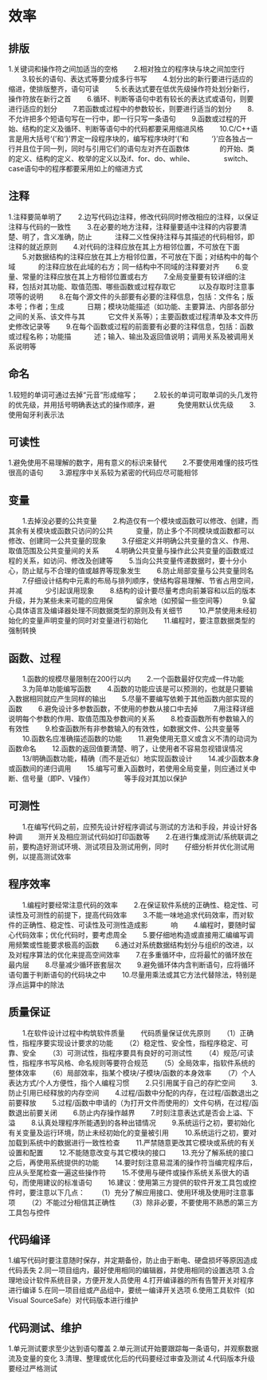 # 效率
## 排版
1.关键词和操作符之间加适当的空格
　　2.相对独立的程序块与块之间加空行
　　3.较长的语句、表达式等要分成多行书写
　　4.划分出的新行要进行适应的缩进，使排版整齐，语句可读
　　5.长表达式要在低优先级操作符处划分新行，操作符放在新行之首
　　6.循环、判断等语句中若有较长的表达式或语句，则要进行适应的划分
　　7.若函数或过程中的参数较长，则要进行适当的划分
　　8.不允许把多个短语句写在一行中，即一行只写一条语句
　　9.函数或过程的开始、结构的定义及循环、判断等语句中的代码都要采用缩进风格
　　10.C/C++语言是用大括号‘{’和‘}’界定一段程序块的，编写程序块时‘{’和
　　　‘}’应各独占一行并且位于同一列，同时与引用它们的语句左对齐在函数体
　　　　的开始、类的定义、结构的定义、枚举的定义以及if、for、do、while、
　　　　switch、case语句中的程序都要采用如上的缩进方式

## 注释
1.注释要简单明了
　　2.边写代码边注释，修改代码同时修改相应的注释，以保证注释与代码的一致性
　　3.在必要的地方注释，注释量要适中注释的内容要清楚、明了，含义准确，防止
　　　注释二义性保持注释与其描述的代码相邻，即注释的就近原则
　　4.对代码的注释应放在其上方相邻位置，不可放在下面
　　5.对数据结构的注释应放在其上方相邻位置，不可放在下面；对结构中的每个域
　　　的注释应放在此域的右方；同一结构中不同域的注释要对齐
　　6.变量、常量的注释应放在其上方相邻位置或右方
　　7.全局变量要有较详细的注释，包括对其功能、取值范围、哪些函数或过程存取它
　　　以及存取时注意事项等的说明
　　8.在每个源文件的头部要有必要的注释信息，包括：文件名；版本号；作者；生成
　　　日期；模块功能描述（如功能、主要算法、内部各部分之间的关系、该文件与其
　　　它文件关系等）；主要函数或过程清单及本文件历史修改记录等
　　9.在每个函数或过程的前面要有必要的注释信息，包括：函数或过程名称；功能描
　　　述；输入、输出及返回值说明；调用关系及被调用关系说明等

## 命名
1.较短的单词可通过去掉“元音”形成缩写；
　　2.较长的单词可取单词的头几发符的优先级，并用括号明确表达式的操作顺序，避
　　　免使用默认优先级
　　3.使用匈牙利表示法

## 可读性
1.避免使用不易理解的数字，用有意义的标识来替代
　　2.不要使用难懂的技巧性很高的语句
　　3.源程序中关系较为紧密的代码应尽可能相邻

## 变量
　　1.去掉没必要的公共变量
　　2.构造仅有一个模块或函数可以修改、创建，而其余有关模块或函数只访问的公共
　　　变量，防止多个不同模块或函数都可以修改、创建同一公共变量的现象
　　3.仔细定义并明确公共变量的含义、作用、取值范围及公共变量间的关系
　　4.明确公共变量与操作此公共变量的函数或过程的关系，如访问、修改及创建等
　　5.当向公共变量传递数据时，要十分小心，防止赋与不合理的值或越界等现象发生
　　6.防止局部变量与公共变量同名
　　7.仔细设计结构中元素的布局与排列顺序，使结构容易理解、节省占用空间，并减
　　　少引起误用现象
　　8.结构的设计要尽量考虑向前兼容和以后的版本升级，并为某些未来可能的应用保
　　　留余地（如预留一些空间等）
　　9.留心具体语言及编译器处理不同数据类型的原则及有关细节
　　10.严禁使用未经初始化的变量声明变量的同时对变量进行初始化
　　11.编程时，要注意数据类型的强制转换

## 函数、过程
　　1.函数的规模尽量限制在200行以内
　　2.一个函数最好仅完成一件功能
　　3.为简单功能编写函数
　　4.函数的功能应该是可以预测的，也就是只要输入数据相同就应产生同样的输出
　　5.尽量不要编写依赖于其他函数内部实现的函数
　　6.避免设计多参数函数，不使用的参数从接口中去掉
　　7.用注释详细说明每个参数的作用、取值范围及参数间的关系
　　8.检查函数所有参数输入的有效性
　　9.检查函数所有非参数输入的有效性，如数据文件、公共变量等
　　10.函数名应准确描述函数的功能
　　11.避免使用无意义或含义不清的动词为函数命名
　　12.函数的返回值要清楚、明了，让使用者不容易忽视错误情况
　　13/明确函数功能，精确（而不是近似）地实现函数设计
　　14.减少函数本身或函数间的递归调用
　　15.编写可重入函数时，若使用全局变量，则应通过关中断、信号量（即P、V操作）
　　　　等手段对其加以保护

## 可测性
　　1.在编写代码之前，应预先设计好程序调试与测试的方法和手段，并设计好各种调
　　测开关及相应测试代码如打印函数等
　　2.在进行集成测试/系统联调之前，要构造好测试环境、测试项目及测试用例，同时
　　仔细分析并优化测试用例，以提高测试效率

## 程序效率
　　1.编程时要经常注意代码的效率
　　2.在保证软件系统的正确性、稳定性、可读性及可测性的前提下，提高代码效率
　　3.不能一味地追求代码效率，而对软件的正确性、稳定性、可读性及可测性造成影
　　　响
　　4.编程时，要随时留心代码效率；优化代码时，要考虑周全
　　5.要仔细地构造或直接用汇编编写调用频繁或性能要求极高的函数
　　6.通过对系统数据结构划分与组织的改进，以及对程序算法的优化来提高空间效率
　　7.在多重循环中，应将最忙的循环放在最内层
　　8.尽量减少循环嵌套层次
　　9.避免循环体内含判断语句，应将循环语句置于判断语句的代码块之中
　　10.尽量用乘法或其它方法代替除法，特别是浮点运算中的除法

## 质量保证
　　1.在软件设计过程中构筑软件质量
　　代码质量保证优先原则
　　（1）正确性，指程序要实现设计要求的功能
　　（2）稳定性、安全性，指程序稳定、可靠、安全
　　（3）可测试性，指程序要具有良好的可测试性
　　（4）规范/可读性，指程序书写风格、命名规则等要符合规范
　　（5）全局效率，指软件系统的整体效率
　　（6）局部效率，指某个模块/子模块/函数的本身效率
　　（7）个人表达方式/个人方便性，指个人编程习惯
　　2.只引用属于自己的存贮空间
　　3.防止引用已经释放的内存空间
　　4.过程/函数中分配的内存，在过程/函数退出之前要释放
　　5.过程/函数中申请的（为打开文件而使用的）文件句柄，在过程/函数退出前要关闭
　　6.防止内存操作越界
　　7.时刻注意表达式是否会上溢、下溢
　　8.认真处理程序所能遇到的各种出错情况
　　9.系统运行之初，要初始化有关变量及运行环境，防止未经初始化的变量被引用
　　10.系统运行之初，要对加载到系统中的数据进行一致性检查
　　11.严禁随意更改其它模块或系统的有关设置和配置
　　12.不能随意改变与其它模块的接口
　　13.充分了解系统的接口之后，再使用系统提供的功能
　　14.要时刻注意易混淆的操作符当编完程序后，应从头至尾检查一遍这些操作符
　　15.不使用与硬件或操作系统关系很大的语句，而使用建议的标准语句
　　16.建议：使用第三方提供的软件开发工具包或控件时，要注意以下几点：
　　（1）充分了解应用接口、使用环境及使用时注意事项
　　（2）不能过分相信其正确性
　　（3）除非必要，不要使用不熟悉的第三方工具包与控件

## 代码编译

1.编写代码时要注意随时保存，并定期备份，防止由于断电、硬盘损坏等原因造成代码丢失
2.同一项目组内，最好使用相同的编辑器，并使用相同的设置选项
3.合理地设计软件系统目录，方便开发人员使用
4.打开编译器的所有告警开关对程序进行编译
5.在同一项目组或产品组中，要统一编译开关选项
6.使用工具软件（如Visual SourceSafe）对代码版本进行维护

## 代码测试、维护

1.单元测试要求至少达到语句覆盖
2.单元测试开始要跟踪每一条语句，并观察数据流及变量的变化
3.清理、整理或优化后的代码要经过审查及测试
4.代码版本升级要经过严格测试
